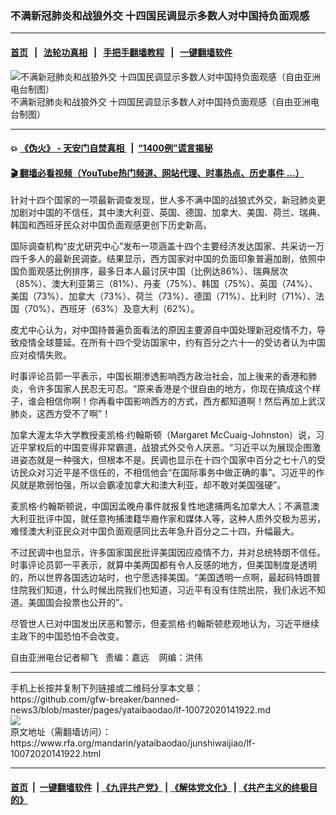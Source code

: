 ### 不满新冠肺炎和战狼外交  十四国民调显示多数人对中国持负面观感
------------------------

#### [首页](https://github.com/gfw-breaker/banned-news3/blob/master/README.md) &nbsp;&nbsp;|&nbsp;&nbsp; [法轮功真相](https://github.com/begood0513/basic/blob/master/README.md)  &nbsp;&nbsp;|&nbsp;&nbsp; [手把手翻墙教程](https://github.com/gfw-breaker/guides/wiki)  &nbsp;&nbsp;|&nbsp;&nbsp; [一键翻墙软件](https://github.com/gfw-breaker/nogfw/blob/master/README.md)  



<div id="headerimg">
 <img alt="不满新冠肺炎和战狼外交  十四国民调显示多数人对中国持负面观感（自由亚洲电台制图）" src="https://www.rfa.org/mandarin/yataibaodao/junshiwaijiao/lf-10072020141922.html/lf1007.jpg/image" title="不满新冠肺炎和战狼外交  十四国民调显示多数人对中国持负面观感（自由亚洲电台制图）"/>
 <div id="headerimgcontents">
  <div id="headerimgcaption">
   <span>
    不满新冠肺炎和战狼外交  十四国民调显示多数人对中国持负面观感（自由亚洲电台制图）
   </span>
   <!-- zoomattribute -->
  </div>
  <!-- headerimgcaption -->
 </div>
 <!-- headerimagecontents -->
</div>

<hr/>


#### 💥 [《伪火》 - 天安门自焚真相 ](http://158.247.195.190:10000/videos/blog/weihuo.html)&nbsp; |&nbsp; [“1400例”谎言揭秘  ](http://158.247.195.190:10000/videos/blog/jiexi1400.html)

#### [ 🎬  翻墙必看视频（YouTube热门频道、网站代理、时事热点、历史事件 ...）](https://github.com/gfw-breaker/links/blob/master/banned.md)

<div id="storytext">
 <div>
  <div class="slot_header">
  </div>
 </div>
 <p>
  针对十四个国家的一项最新调查发现，世人多不满中国的战狼式外交，新冠肺炎更加剧对中国的不信任，其中澳大利亚、英国、德国、加拿大、美国、荷兰、瑞典、韩国和西班牙民众对中国负面观感更创下历史新高。
 </p>
 <p>
  国际调查机构“皮尤研究中心”发布一项涵盖十四个主要经济发达国家、共采访一万四千多人的最新民调查。结果显示，西方国家对中国的负面印象普遍加剧，依照中国负面观感比例排序，最多日本人最讨厌中国（比例达86%）、瑞典居次（85%）、澳大利亚第三（81%）、丹麦（75%）、韩国（75%）、英国（74%）、美国（73%）、加拿大（73%）、荷兰（73%）、德国（71%）、比利时（71%）、法国（70%）、西班牙（63%）及意大利（62%）。
 </p>
 <p>
  皮尤中心认为，对中国持普遍负面看法的原因主要源自中国处理新冠疫情不力，导致疫情全球蔓延。在所有十四个受访国家中，约有百分之六十一的受访者认为中国应对疫情失败。
 </p>
 <p>
 </p>
 <p>
 </p>
 <p>
  时事评论员郭一平表示，中国长期渗透影响西方政治社会，加上後来的香港和肺炎，令许多国家人民忍无可忍。“原来香港是个很自由的地方，你现在搞成这个样子，谁会相信你啊！你再看中国影响西方的方式，西方都知道啊！然后再加上武汉肺炎，这西方受不了啊”！
 </p>
 <p>
  加拿大渥太华大学教授麦凯格·约翰斯顿（Margaret McCuaig-Johnston）说，习近平掌权后的中国变得非常霸道，战狼式外交令人厌恶。“习近平以为展现企图激进姿态就是一种强大，但根本不是。民调也显示在十四个国家中百分之七十八的受访民众对习近平是不信任的，不相信他会“在国际事务中做正确的事”。习近平的作风就是欺弱怕强，所以会霸凌加拿大和澳大利亚，却不敢对美国强硬”。
 </p>
 <p>
  麦凯格·约翰斯顿说，中国因孟晚舟事件就报复性地逮捕两名加拿大人；不满意澳大利亚批评中国，就任意拘捕澳籍华裔作家和媒体人等，这种人质外交极为恶劣，难怪澳大利亚民众对中国负面观感同比去年急升百分之二十四，升幅最大。
 </p>
 <p>
  不过民调中也显示，许多国家国民批评美国因应疫情不力，并对总统特朗不信任。时事评论员郭一平表示，就算中美两国都有令人反感的地方，但美国制度是透明的，所以世界各国选边站时，也宁愿选择美国。“美国透明一点啊，最起码特朗普住院我们知道，什么时候出院我们也知道，习近平有没有住院出院，我们永远不知道。美国国会投票也公开的”。
 </p>
 <p>
  尽管世人已对中国发出厌恶和警示，但麦凯格·约翰斯顿悲观地认为，习近平继续主政下的中国恐怕不会改变。
 </p>
 <p>
 </p>
 <p>
  自由亚洲电台记者柳飞   责编：嘉远    网编：洪伟
 </p>
</div>

<hr/>
手机上长按并复制下列链接或二维码分享本文章：<br/>
https://github.com/gfw-breaker/banned-news3/blob/master/pages/yataibaodao/lf-10072020141922.md <br/>
<a href='https://github.com/gfw-breaker/banned-news3/blob/master/pages/yataibaodao/lf-10072020141922.md'><img src='https://github.com/gfw-breaker/banned-news3/blob/master/pages/yataibaodao/lf-10072020141922.md.png'/></a> <br/>
原文地址（需翻墙访问）：https://www.rfa.org/mandarin/yataibaodao/junshiwaijiao/lf-10072020141922.html


------------------------
#### [首页](https://github.com/gfw-breaker/banned-news3/blob/master/README.md) &nbsp;|&nbsp; [一键翻墙软件](https://github.com/gfw-breaker/nogfw/blob/master/README.md) &nbsp;| [《九评共产党》](https://github.com/gfw-breaker/9ping.md/blob/master/README.md#九评之一评共产党是什么) | [《解体党文化》](https://github.com/gfw-breaker/jtdwh.md/blob/master/README.md) | [《共产主义的终极目的》](https://github.com/gfw-breaker/gczydzjmd.md/blob/master/README.md)


<img src='http://gfw-breaker.win/banned-news3/pages/yataibaodao/lf-10072020141922.md' width='0px' height='0px'/>